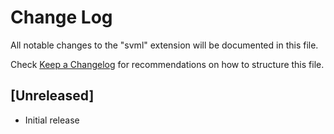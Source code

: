 # Change Log
All notable changes to the "svml" extension will be documented in this file.

Check [Keep a Changelog](http://keepachangelog.com/) for recommendations on how to structure this file.

## [Unreleased]
- Initial release